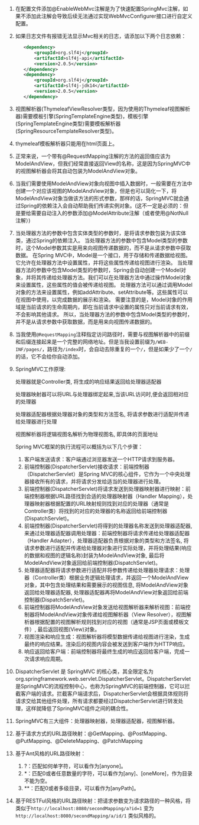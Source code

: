 1. 在配置文件添加@EnableWebMvc注解是为了快速配置SpringMvc注解，如果不添加此注解会导致后续无法通过实现WebMvcConfigurer接口进行自定义配置。
2. 如果日志文件有报错无法显示Mvc相关的日志，请添加以下两个日志依赖：
   ```xml
      <dependency>
          <groupId>org.slf4j</groupId>
          <artifactId>slf4j-api</artifactId>
          <version>2.0.5</version>
      </dependency>
      <dependency>
          <groupId>org.slf4j</groupId>
          <artifactId>slf4j-jdk14</artifactId>
          <version>2.0.5</version>
      </dependency>
   ```
3. 视图解析器(ThymeleafViewResolver类型，因为使用的Thymeleaf视图解析器)需要模板引擎(SpringTemplateEngine类型)，模板引擎(SpringTemplateEngine类型)需要模板解析器(SpringResourceTemplateResolver类型)。
4. thymeleaf模板解析器只能用在html页面上。
5. 正常来说，一个带有@RequestMapping注解的方法的返回值应该为ModelAndView，但我们经常直接返回View的名称，这是因为SpringMVC中的视图解析器会将其自动包装为ModelAndView对象。
6. 当我们需要使用ModelAndView对象向视图中插入数据时，一般需要在方法中创建一个对应该视图的ModelAndView对象，但是也可以简化一下，将ModelAndView对象当做该方法的形式参数，那样的话，SpringMVC就会通过Spring的依赖注入会自动帮助我们传递实例对象。(这不一定是必须的：但是要给需要自动注入的参数添加@ModelAttribute注解（或者使用@NotNull注解）)
7. 当处理器方法的参数中包含实体类型的参数时，是将请求参数包装为该实体类，通过Spring的依赖注入。
   当处理器方法的参数中包含Model类型的参数时，这个Model参数其实是用来向视图传递数据的，而不是从请求参数中获取数据。 在Spring MVC中，Model是一个接口，用于存储和传递数据给视图。它允许在处理器方法中设置属性，并将这些属性传递给视图进行渲染。
   当处理器方法的参数中包含Model类型的参数时，Spring会自动创建一个Model对象，并将其传递给处理器方法。我们可以在处理器方法中通过操作Model对象来设置属性，这些属性的值会被传递给视图。
   处理器方法可以通过调用Model对象的方法来设置属性，例如addAttribute、setAttribute等。这些属性可以在视图中使用，以完成数据的展示和渲染。
   需要注意的是，Model对象的作用域是当前请求的生命周期内，即在当前请求中设置的属性只对当前请求有效，不会影响其他请求。
   所以，当处理器方法的参数中包含Model类型的参数时，并不是从请求参数中获取数据，而是用来向视图传递数据的。
8. 当我使用`@RequestMapping`注释指定访问路径时，需要与视图解析器中的前缀和后缀连接起来是一个完整的网络地址。但是当我设置前缀为`/WEB-INF/pages/`，路径为`/index`时，会自动去除重复的一个`/`，但是如果少了一个`/`的话，它不会给你自动添加。
9. SpringMVC工作原理:

   处理器就是Controller类, 将生成的响应结果返回给处理器适配器

   处理器映射器可以将URL与处理器绑定起来,当该URL访问时,便会返回相对应的处理器

   处理器适配器根据处理器对象的类型和方法签名, 将请求参数进行适配并传递给处理器进行处理

   视图解析器将逻辑视图名解析为物理视图名, 即具体的页面地址

   Spring MVC框架的执行流程可以概括为以下几个步骤：
      1. 客户端发送请求：客户端通过浏览器发送一个HTTP请求到服务器。
      2. 前端控制器(DispatcherServlet)接收请求：前端控制器（DispatcherServlet）是Spring MVC的核心组件，它作为一个中央处理器接收所有的请求，并将请求分发给适当的处理器进行处理。
      3. 前端控制器(DispatcherServlet)将请求发送到处理器映射器进行映射：前端控制器根据URL路径找到合适的处理器映射器（Handler Mapping），处理器映射器根据配置的URL映射规则找到对应的处理器（通常是Controller类）将找到的对应的处理器的名称返回给前端控制器(DispatchServlet)。
      4. 前端控制器(DispatcherServlet)将得到的处理器名称发送到处理器适配器, 来通过处理器适配器调用处理器：前端控制器将请求传递给处理器适配器（Handler Adapter），处理器适配器负责根据对象的类型和方法签名, 将请求参数进行适配并传递给处理器对象进行实际处理，并将处理结果(响应的数据和视图的逻辑名称)封装为ModelAndView对象, 最后将ModelAndView对象返回给前端控制器(DispatchServlet)。
      5. 处理器适配器将请求参数进行适配并将参数传递给处理器处理请求：处理器（Controller类）根据业务逻辑处理请求，并返回一个ModelAndView对象，其中包含处理结果和需要展示的视图信息, 将ModelAndView对象返回给处理器适配器, 处理器适配器再将ModelAndView对象返回给前端控制器(DispatchServlet)。
      6. 前端控制器将ModelAndView对象发送给视图解析器来解析视图：前端控制器将ModelAndView对象传递给视图解析器（View Resolver），视图解析器根据配置的视图解析规则找到对应的视图（通常是JSP页面或模板文件）, 最后返回视图(View)对象。
      7. 视图渲染和响应生成：视图解析器将模型数据传递给视图进行渲染，生成最终的响应结果。渲染后的视图内容会被发送到客户端作为HTTP响应。
      8. 响应返回给客户端：前端控制器将最终生成的响应返回给客户端，完成一次请求响应周期。
10. DispatcherServlet 是 SpringMVC 的核心类，其全限定名为 org.springframework.web.servlet.DispatcherServlet。DispatcherServlet是SpringMVC的流程控制中心，也称为SpringMVC的前端控制器，它可以拦截客户端的请求。拦截客户端请求后，DispatcherServlet会根据具体规则将请求交给其他组件处理，所有请求都要经过DispatcherServlet进行转发处理，这样就降低了SpringMVC组件之间的耦合性。
11. SpringMVC有三大组件：处理器映射器，处理器适配器，视图解析器。
12. 基于请求方式的URL路径映射：@GetMapping、@PostMapping、@PutMapping、@DeleteMapping、@PatchMapping
13. 基于Ant风格的URL路径映射：
    1. ?：匹配如何单字符，可以看作为[anyone]。
    2. *：匹配0或者任意数量的字符，可以看作为[any]、[oneMore]，作为目录不能为空。
    3. **：匹配0或者多级目录，可以看作为[anyPath]。
14. 基于RESTFul风格的URL路径映射：把请求参数变为请求路径的一种风格，将类似于`http://localhost:8080/secondMapping/a?id=1` 变为 `http://localhost:8080/secondMapping/a/id/1` 类似风格的。
